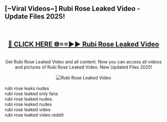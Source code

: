 <h2>[~Viral Videos~] Rubi Rose Leaked Video - Update Files 2025!</h2>
<br>
<div align="center">
<h2><a href="https://betterlinks.top/A2PfLJ" rel="nofollow">🔴 CLICK HERE 🌐==►► Rubi Rose Leaked Video</a></h2>
<br>
Get Rubi Rose Leaked Video and all content. Now you can access all videos and pictures of Rubi Rose Leaked Video. New Updated Files 2025!
<br>
<br>
<a href="https://betterlinks.top/A2PfLJ" rel="nofollow" data-target="animated-image.originalLink"><img src="https://i.ibb.co.com/WyWwxjT/player-gif2.gif" alt="Rubi Rose Leaked Video" style="max-width: 100%; display: inline-block;" data-target="animated-image.originalImage"></a>
</div>
<br>
rubi rose leaks nudes<br>
rubi rose leaked only fans<br>
rubi rose leaked nudes.<br>
rubi rose leaked nudes<br>
rubi rose leaked video<br>
rubi rose leaked video reddit